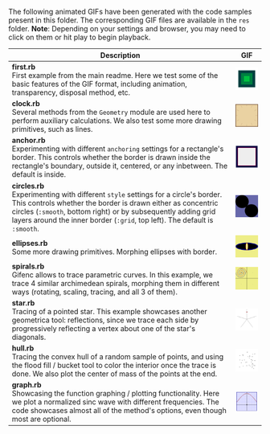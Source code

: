 The following animated GIFs have been generated with the code samples present in this folder. The corresponding GIF files are available in the `res` folder.
**Note**: Depending on your settings and browser, you may need to click on them or hit play to begin playback.

|Description|GIF|
|---|:---:|
|**first.rb** <br>First example from the main readme. Here we test some of the basic features of the GIF format, including animation, transparency, disposal method, etc.|![First example GIF](../res/first_a.gif)|
|**clock.rb** <br>Several methods from the `Geometry` module are used here to perform auxiliary calculations. We also test some more drawing primitives, such as lines.|![Clock GIF](../res/clock.gif)|
|**anchor.rb** <br>Experimenting with different `anchoring` settings for a rectangle's border. This controls whether the border is drawn inside the rectangle's boundary, outside it, centered, or any inbetween. The default is inside.|![Anchor GIF](../res/anchor.gif)|
|**circles.rb** <br>Experimenting with different `style` settings for a circle's border. This controls whether the border is drawn either as concentric circles (`:smooth`, bottom right) or by subsequently adding grid layers around the inner border (`:grid`, top left). The default is `:smooth`.|![Circles GIF](../res/circles.gif)|
|**ellipses.rb** <br>Some more drawing primitives. Morphing ellipses with border.|![Ellipses GIF](../res/ellipses.gif)|
|**spirals.rb** <br>Gifenc allows to trace parametric curves. In this example, we trace 4 similar archimedean spirals, morphing them in different ways (rotating, scaling, tracing, and all 3 of them). |![Spirals GIF](../res/spirals.gif)|
|**star.rb** <br>Tracing of a pointed star. This example showcases another geometrica tool: reflections, since we trace each side by progressively reflecting a vertex about one of the star's diagonals. |![Star GIF](../res/star.gif)|
|**hull.rb** <br>Tracing the convex hull of a random sample of points, and using the flood fill / bucket tool to color the interior once the trace is done. We also plot the center of mass of the points at the end.|![Convex hull GIF](../res/hull.gif)|
|**graph.rb** <br>Showcasing the function graphing / plotting functionality. Here we plot a normalized sinc wave with different frequencies. The code showcases almost all of the method's options, even though most are optional.|![Function graph GIF](../res/graph.gif)|